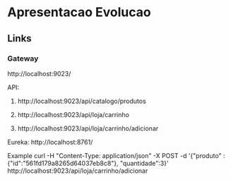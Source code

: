 # Apresentacao Evolucao

## Links

### Gateway
http://localhost:9023/

API: 
1. http://localhost:9023/api/catalogo/produtos 

2. http://localhost:9023/api/loja/carrinho

3. http://localhost:9023/api/loja/carrinho/adicionar


Eureka:
http://localhost:8761/

Example 
curl -H "Content-Type: application/json" -X POST -d '{"produto" : {"id":"561fd179a8265d64037eb8c8"}, "quantidade":3}' http://localhost:9023/api/loja/carrinho/adicionar
